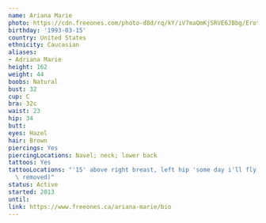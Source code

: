 ```yaml
---
name: Ariana Marie
photo: https://cdn.freeones.com/photo-d8d/rq/kY/iV7maQmKjSRVE6JBbg/Erotic-Babe-Ariana-Marie-in-Lingerie-fucking-Cock_001_teaser.jpg?c=1561899299
birthday: '1993-03-15'
country: United States
ethnicity: Caucasian
aliases:
- Adriana Marie
height: 162
weight: 44
boobs: Natural
bust: 32
cup: C
bra: 32c
waist: 23
hip: 34
butt:
eyes: Hazel
hair: Brown
piercings: Yes
piercingLocations: Navel; neck; lower back
tattoos: Yes
tattooLocations: "'15' above right breast, left hip 'some day i'll fly away' (recently\
  \ removed)"
status: Active
started: 2013
until:
link: https://www.freeones.ca/ariana-marie/bio
---
```

